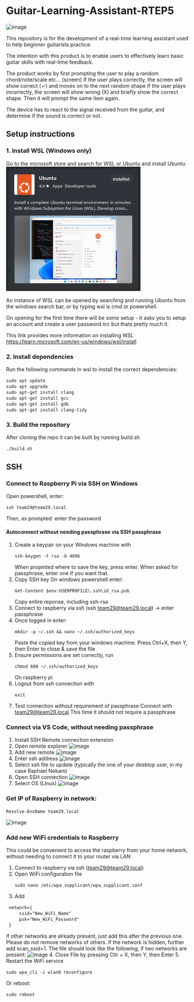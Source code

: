 # Guitar-Learning-Assistant-RTEP5
![image](https://github.com/user-attachments/assets/e07a5550-07ae-4ea3-8d5d-35c13ffcd222)

This repository is for the development of a real-time learning assistant used to help beginner guitarists practice. 

The intention with this product is to enable users to effectively learn basic guitar skills with real-time feedback.

The product works by first prompting the user to play a random chord/note/scale etc... (screen)
If the user plays correctly, the screen will show correct (✓) and moves on to the next random shape
If the user plays incorrectly, the screen will show wrong (X) and briefly show the correct shape. Then it will prompt the same item again.

The device has to react to the signal received from the guitar, and determine if the sound is correct or not.

## Setup instructions
### 1. Install WSL (Windows only)
Go to the microsoft store and search for WSL or Ubuntu and install Ubuntu
![alt text](images/Ubuntu.png)

An instance of WSL can be opened by searching and running Ubuntu from the windows search bar, or by typing wsl is cmd or powershell.

On opening for the first time there will be some setup - it asks you to setup an account and create a user password iirc but thats pretty much it.

This link provides more information on installing WSL https://learn.microsoft.com/en-us/windows/wsl/install
### 2. Install dependencies
Run the following commands in wsl to install the correct dependencies:
```
sudo apt update
sudo apt upgrade
sudo apt-get install clang
sudo apt-get install gcc
sudo apt-get install gdb
sudo apt-get install clang-tidy
```
### 3. Build the repository
After cloning the repo it can be built by running build.sh
```
./build.sh
```

## SSH
### Connect to Raspberry Pi via SSH on Windows
Open powershell, enter:
```
ssh team29@team29.local
```
Then, as prompted: enter the password

#### Autoconnect without needing passphrase via SSH passphrase
1. Create a keypair on your Windows machine with
   ```
   ssh-keygen -t rsa -b 4096
   ```
   When propmted where to save the key, press enter.
   When asked for passphrase, enter one if you want that.
2. Copy SSH key
   On windows powershell enter:
   ```
   Get-Content $env:USERPROFILE\.ssh\id_rsa.pub
   ```
   Copy entire reponse, including ssh-rsa
3. Connect to raspberry via ssh (ssh team29@team29.local) -> enter passphrase
4. Once logged in enter:
   ```
   mkdir -p ~/.ssh && nano ~/.ssh/authorized_keys
   ```
   Paste the copied key from your windows machine.
   Press Ctrl+X, then Y, then Enter to close & save the file
5. Ensure permissions are set correctly, run
   ```
   chmod 600 ~/.ssh/authorized_keys
   ```
   On raspberry pi
7. Logout from ssh connection with
   ```
   exit
   ```
8. Test connection without requirement of passphrase
   Connect with team29@team29.local
   This time it should not require a passphrase

### Connect via VS Code, without needing passphrase
1. Install SSH Remote connection extension
2. Open remote explorer
   ![image](https://github.com/user-attachments/assets/d6dce706-2fe4-4001-9961-108b6b8b89dc)
3. Add new remote
   ![image](https://github.com/user-attachments/assets/f6331e8b-24c2-4554-937f-89f4c1f89b6f)
4. Enter ssh address
   ![image](https://github.com/user-attachments/assets/6cb2e589-e0a3-46c7-a8e9-fba3519ab0db)
5. Select ssh file to update (typically the one of your desktop user, in my case Raphael Nekam)
6. Open SSH connection
   ![image](https://github.com/user-attachments/assets/c843c3e8-0e5d-42e6-b7c1-620a3ff5a397)
7. Select OS (Linux)
   ![image](https://github.com/user-attachments/assets/fa647b7c-839c-4854-bab4-b401edd2f66d)

### Get IP of Raspberry in network:
```
Resolve-DnsName team29.local

```
![image](https://github.com/user-attachments/assets/86d98ab6-b4f2-4641-b586-264ad8c3ac1f)


### Add new WiFi credentials to Raspberry
This could be convenient to access the raspberry from your home network, without needing to connect it to your router via LAN

1. Connect to raspberry via ssh (team29@team29.local)
2. Open WiFi configuration file
   ```
   sudo nano /etc/wpa_supplicant/wpa_supplicant.conf
   ```
3. Add
  ```
   network={
       ssid="New_WiFi_Name"
       psk="New_WiFi_Password"
   }
   ```
   If other networks are already present, just add this after the previous one. Please do not remove networks of others. If the network is hidden, further add scan_ssid=1. The file should look like the following, if two networks are present:
   ![image](https://github.com/user-attachments/assets/d10b41e1-814c-4e3a-964e-06a1c3712f8e)
4. Close File by pressing Ctlr + X, then Y, then Enter
5. Restart the WiFi service
   ```
   sudo wpa_cli -i wlan0 reconfigure
   ```
   Or reboot:
   ```
   sudo reboot
   ```
